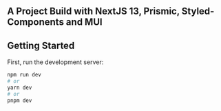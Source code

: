 ## A Project Build with NextJS 13, Prismic, Styled-Components and MUI

## Getting Started

First, run the development server:

```bash
npm run dev
# or
yarn dev
# or
pnpm dev
```
